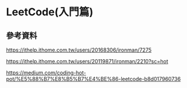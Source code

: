# LeetCode(入門篇)

## 參考資料
https://ithelp.ithome.com.tw/users/20168306/ironman/7275

https://ithelp.ithome.com.tw/users/20119871/ironman/2210?sc=hot

https://medium.com/coding-hot-pot/%E5%88%B7%E8%B5%B7%E4%BE%86-leetcode-b8d017960736